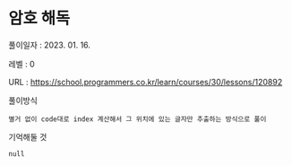 # 암호 해독
풀이일자 : 2023. 01. 16.  
    
레벨 : 0   

URL : https://school.programmers.co.kr/learn/courses/30/lessons/120892  
    
풀이방식    

    별거 없이 code대로 index 계산해서 그 위치에 있는 글자만 추출하는 방식으로 풀이

기억해둘 것  
    
    null
